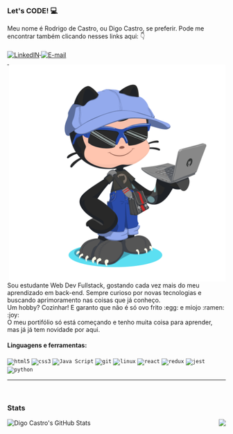 ### Let's CODE! :computer:

Meu nome é Rodrigo de Castro, ou Digo Castro, se preferir.
Pode me encontrar também clicando nesses links aqui: :point_down:
<p align="left">
<a target="_blank" href="https://www.linkedin.com/in/dev-rodrigocastro/">
  <img align="middle" alt="LinkedIN" width="38px" src="https://image.flaticon.com/icons/svg/1384/1384014.svg" />
</a>
<a target="_blank" href="mailto:dygo.castro@gmail.com">
  <img align="middle" alt="E-mail" width="38px" src="https://image.flaticon.com/icons/svg/95/95627.svg" />
</a>
</p>
  <img align="right" alt="my octocat" width="500px" src="https://github.com/Digo-Castro/Digo-Castro/blob/main/digo-castro-octocat.png" />
</p>
<hr>
Sou estudante Web Dev Fullstack, gostando cada vez mais do meu aprendizado em back-end. Sempre curioso por novas tecnologias e buscando aprimoramento nas coisas que já conheço.
<br>
Um hobby? Cozinhar! E garanto que não é só ovo frito :egg: e miojo :ramen: :joy:
<br>
O meu portifólio só está começando e tenho muita coisa para aprender, mas já já tem novidade por aqui.<br>

#### Linguagens e ferramentas:

<code><img height="38" src="https://pics.freeicons.io/uploads/icons/png/14072054271548141949-512.png" alt="html5"/></code>
<code><img height="38" src="https://pics.freeicons.io/uploads/icons/png/21337745421536211768-512.png" alt="css3"/></code>
<code><img height="38" src="https://www.devexhub.com/wp-content/uploads/2019/12/javascript-icon-png-23.png" alt="Java Script"></code>
<code><img height="38" src="https://pics.freeicons.io/uploads/icons/png/9374299221540553610-512.png" alt="git"/></code>
<code><img height="38" src="https://pics.freeicons.io/uploads/icons/png/3525127881551941184-512.png" alt="linux"/></code>
<code><img height="38" src="https://www.flaticon.com/svg/static/icons/svg/919/919851.svg" alt="react"></code>
<code><img height="38" src="https://pics.freeicons.io/uploads/icons/png/9818154791551942292-512.png" alt="redux"/></code>
<code><img height="38" src="https://pics.freeicons.io/uploads/icons/png/5894313931548218185-512.png" alt="jest"/></code>
<code><img height="38" src="https://pics.freeicons.io/uploads/icons/png/12785093741551942290-512.png" alt="python"/></code>
<hr>
<br>

### Stats <br>
<img  align="left" src="https://github-readme-stats.vercel.app/api?username=Digo-Castro&show_icons=true&theme=great-gatsby" alt="Digo Castro's GitHub Stats" />

<a href="https://github.com/thayscosta3">
  <img align="right" src="https://github-readme-stats.vercel.app/api/top-langs/?username=Digo-Castro&&show_icons=true&title_color=ff9600&icon_color=ff9600&text_color=ffe900&bg_color=000" />
</a>
